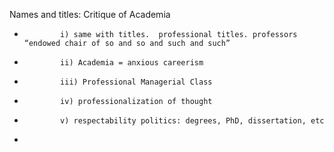 Names and titles:  Critique of Academia
*             i) same with titles.  professional titles. professors “endowed chair of so and so and such and such”  
*             ii) Academia = anxious careerism
*             iii) Professional Managerial Class
*             iv) professionalization of thought
*             v) respectability politics: degrees, PhD, dissertation, etc
* 